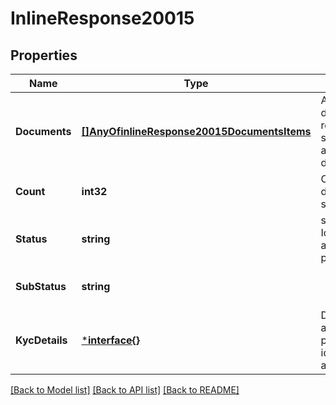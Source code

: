 # InlineResponse20015

## Properties
Name | Type | Description | Notes
------------ | ------------- | ------------- | -------------
**Documents** | [**[]AnyOfinlineResponse20015DocumentsItems**](.md) | Array of documents returned as signed url along with the document type  | [default to null]
**Count** | **int32** | Count of documents submitted | [default to null]
**Status** | **string** | status of the Identity authentication process | [default to null]
**SubStatus** | **string** |  | [optional] [default to null]
**KycDetails** | [***interface{}**](interface{}.md) | Details passed and used for performing the identity authentications  | [optional] [default to null]

[[Back to Model list]](../README.md#documentation-for-models) [[Back to API list]](../README.md#documentation-for-api-endpoints) [[Back to README]](../README.md)

